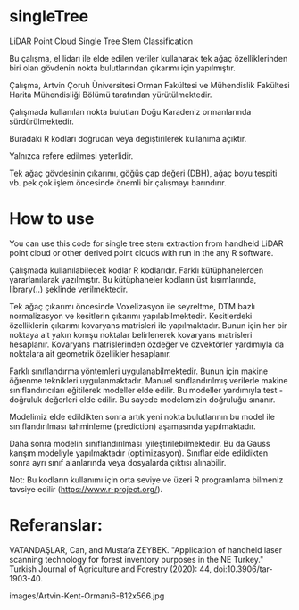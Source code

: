 # singleTree

LiDAR Point Cloud Single Tree Stem Classification

 Bu çalışma, el lidarı ile elde edilen veriler kullanarak tek ağaç özelliklerinden biri olan gövdenin nokta bulutlarından çıkarımı için yapılmıştır.
 
Çalışma, Artvin Çoruh Üniversitesi Orman Fakültesi ve Mühendislik Fakültesi Harita Mühendisliği Bölümü tarafından yürütülmektedir.

Çalışmada kullanılan nokta bulutları Doğu Karadeniz ormanlarında sürdürülmektedir.

Buradaki R kodları doğrudan veya değiştirilerek kullanıma açıktır.

Yalnızca refere edilmesi yeterlidir.

Tek ağaç gövdesinin çıkarımı, göğüs çap değeri (DBH), ağaç boyu tespiti vb. pek çok işlem öncesinde önemli bir çalışmayı barındırır.

# How to use
You can use this code for single tree stem extraction from handheld LiDAR point cloud or other derived point clouds with run in the any R software.

Çalışmada kullanılabilecek kodlar R kodlarıdır. Farklı kütüphanelerden yararlanılarak yazılmıştır. Bu kütüphaneler kodların üst kısımlarında, library(..) şeklinde verilmektedir.

Tek ağaç çıkarımı öncesinde Voxelizasyon ile seyreltme, DTM bazlı normalizasyon ve kesitlerin çıkarımı yapılabilmektedir.
Kesitlerdeki özelliklerin çıkarımı kovaryans matrisleri ile yapılmaktadır. Bunun için her bir noktaya ait yakın komşu noktalar belirlenerek kovaryans matrisleri hesaplanır. Kovaryans matrislerinden özdeğer ve özvektörler yardımıyla da noktalara ait geometrik özellikler hesaplanır.

Farklı sınıflandırma yöntemleri uygulanabilmektedir. Bunun için makine öğrenme teknikleri uygulanmaktadır. Manuel sınıflandırılmış verilerle makine sınıflandırıcıları eğitilerek modeller elde edilir. Bu modeller yardımıyla test - doğruluk değerleri elde edilir. Bu sayede modelemizin doğruluğu sınanır.

Modelimiz elde edildikten sonra artık yeni nokta bulutlarının bu model ile sınıflandırılması tahminleme (prediction) aşamasında yapılmaktadır.

Daha sonra modelin sınıflandırılması iyileştirilebilmektedir. Bu da Gauss karışım modeliyle yapılmaktadır (optimizasyon).
Sınıflar elde edildikten sonra ayrı sınıf alanlarında veya dosyalarda çıktısı alınabilir.

Not: Bu kodların kullanımı için orta seviye ve üzeri R programlama bilmeniz tavsiye edilir (https://www.r-project.org/).

# Referanslar:
VATANDAŞLAR, Can, and Mustafa ZEYBEK. "Application of handheld laser scanning technology for forest inventory purposes in the NE Turkey." Turkish Journal of Agriculture and Forestry (2020): 44, doi:10.3906/tar-1903-40.

images/Artvin-Kent-Ormanı6-812x566.jpg

